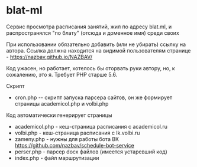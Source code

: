 # blat-ml

Сервис просмотра расписания занятий, жил по адресу blat.ml, и распространялся "по блату" (отсюда и доменное имя) среди своих

При использовании обязательно добавить (или не убирать) ссылку на автора. Ссылка должна находится  на видимой пользователям странице - https://nazbav.github.io/NAZBAV/


Код ужасен, но работает, хотелось бы оторвать руки автору, но, к сожалению, это я. Требует PHP старше 5.6.

Скрипт
  - cron.php -- скрипт запуска парсера сайтов, он же формирует страницы academicol.php и volbi.php

Код автоматически генерирует страницы
  - academicol.php - кеш-страница расписания с academicol.ru
  - volbi.php - кеш-страница расписания с lk.volbi.ru
  - zameny.php - нужны для работы бота ВК https://github.com/nazbav/schedule-bot-service
  - perser.php - парсер docx файлов (имеется устаревший код)
  - index.php - файл маршрутизации

 

